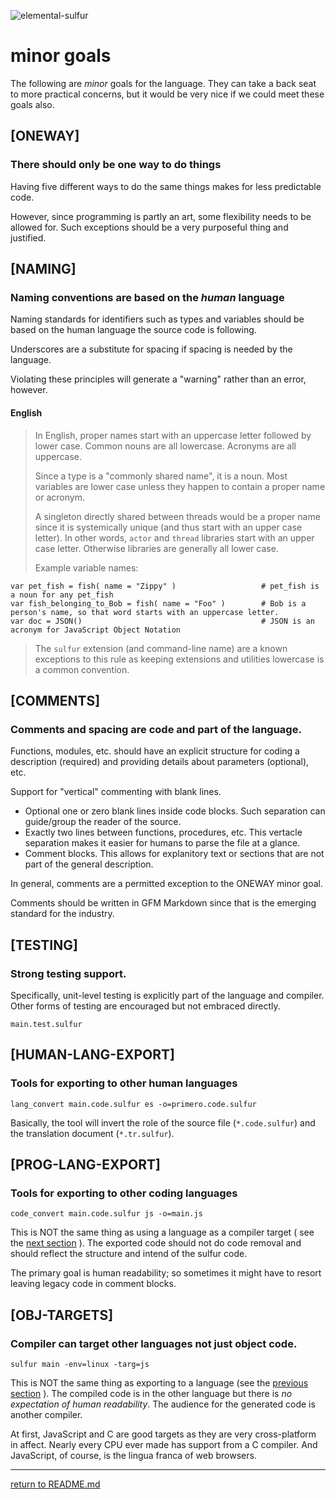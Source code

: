 ![elemental-sulfur](https://upload.wikimedia.org/wikipedia/commons/thumb/8/88/Sulfur_-_El_Desierto_mine%2C_San_Pablo_de_Napa%2C_Daniel_Campos_Province%2C_Potos%C3%AD%2C_Bolivia.jpg/220px-Sulfur_-_El_Desierto_mine%2C_San_Pablo_de_Napa%2C_Daniel_Campos_Province%2C_Potos%C3%AD%2C_Bolivia.jpg "Elemental Sulfer as seen on Wikipedia. Credit: Iifar")

# minor goals

The following are _minor_ goals for the language. They can take a back seat to more practical concerns, but it would be very nice if we could meet these goals also.

## [ONEWAY]
### There should only be one way to do things

Having five different ways to do the same things makes for less predictable code.

However, since programming is partly an art, some flexibility needs to be allowed for. Such exceptions should be a very purposeful thing and justified.

## [NAMING]
### Naming conventions are based on the _human_ language

Naming standards for identifiers such as types and variables should be based on the human language the source code is following.

Underscores are a substitute for spacing if spacing is needed by the language.

Violating these principles will generate a "warning" rather than an error, however.

#### English

> In English, proper names start with an uppercase letter followed by lower case. Common nouns are all lowercase. Acronyms are all uppercase.
> 
> Since a type is a "commonly shared name", it is a noun. Most variables are lower case unless they happen to contain a proper name or acronym.
> 
> A singleton directly shared between threads would be a proper name since it is systemically unique (and thus start with an upper case letter). In other words, `actor` and `thread` libraries start with an upper case letter. Otherwise libraries are generally all lower case.
> 
> Example variable names:
> 
```sulfur
var pet_fish = fish( name = "Zippy" )                   # pet_fish is a noun for any pet_fish
var fish_belonging_to_Bob = fish( name = "Foo" )        # Bob is a person's name, so that word starts with an uppercase letter.
var doc = JSON()                                        # JSON is an acronym for JavaScript Object Notation
```
> 
> The `sulfur` extension (and command-line name) are a known exceptions to this rule as keeping extensions and utilities lowercase is a common convention.

## [COMMENTS]
### Comments and spacing are code and part of the language.

Functions, modules, etc. should have an explicit structure for coding a description (required) and providing details about parameters (optional), etc.

Support for "vertical" commenting with blank lines.

  * Optional one or zero blank lines inside code blocks. Such separation can guide/group the reader of the source.
  * Exactly two lines between functions, procedures, etc. This vertacle separation makes it easier for humans to parse the file at a glance.
  * Comment blocks. This allows for explanitory text or sections that are not part of the general description.

In general, comments are a permitted exception to the ONEWAY minor goal.

Comments should be written in GFM Markdown since that is the emerging standard for the industry.

## [TESTING] 
### Strong testing support.

Specifically, unit-level testing is explicitly part of the language and compiler. Other forms of testing are encouraged but not embraced directly.

```
main.test.sulfur
```

## [HUMAN-LANG-EXPORT]
### Tools for exporting to other human languages

`lang_convert main.code.sulfur es -o=primero.code.sulfur`

Basically, the tool will invert the role of the source file (`*.code.sulfur`) and the translation document (`*.tr.sulfur`).

## [PROG-LANG-EXPORT]
### Tools for exporting to other coding languages

`code_convert main.code.sulfur js -o=main.js`

This is NOT the same thing as using a language as a compiler target ( see the [next section](#obj-targets) ). The exported code should not do code removal and should reflect the structure and intend of the sulfur code.

The primary goal is human readability; so sometimes it might have to resort leaving legacy code in comment blocks.

## [OBJ-TARGETS]
### Compiler can target other languages not just object code.

`sulfur main -env=linux -targ=js`

This is NOT the same thing as exporting to a language (see the [previous section](#prog-lang-export) ). The compiled code is in the other language but there is *no expectation of human readability*. The audience for the generated code is another compiler.

At first, JavaScript and C are good targets as they are very cross-platform in affect. Nearly every CPU ever made has support from a C compiler. And JavaScript, of course, is the lingua franca of web browsers.

----

[return to README.md](README.md)